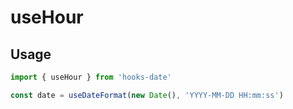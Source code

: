 # useHour

## Usage

```ts
import { useHour } from 'hooks-date'

const date = useDateFormat(new Date(), 'YYYY-MM-DD HH:mm:ss')
```
